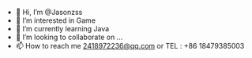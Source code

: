 - 👋 Hi, I’m @Jasonzss
- 👀 I’m interested in Game
- 🌱 I’m currently learning Java
- 💞️ I’m looking to collaborate on ...
- 📫 How to reach me 2418972236@qq.com or TEL : +86 18479385003

<!---
Jasonzss/Jasonzss is a ✨ special ✨ repository because its `README.md` (this file) appears on your GitHub profile.
You can click the Preview link to take a look at your changes.
--->
